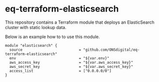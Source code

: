 # eq-terraform-elasticsearch

This repository contains a Terraform module that deploys an ElasticSearch cluster with static lookup data.

Below is an example how to to use this module.

```
module "elasticsearch" {
  source                          = "github.com/ONSdigital/eq-terraform-elasticsearch"
  env                             = "${var.env}"
  aws_access_key                  = "${var.aws_access_key}"
  aws_secret_key                  = "${var.aws_secret_key}"
  access_list                     = ["0.0.0.0/0"]
}
```